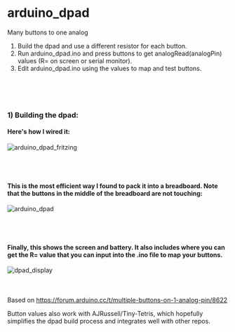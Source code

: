 # arduino_dpad
Many buttons to one analog

1. Build the dpad and use a different resistor for each button.
3. Run arduino_dpad.ino and press buttons to get analogRead(analogPin) values (R= on screen or serial monitor).
4. Edit arduino_dpad.ino using the values to map and test buttons.

​​  
​  
​  
### 1) Building the dpad:
#### Here's how I wired it:
![arduino_dpad_fritzing](https://github.com/user-attachments/assets/09f507ce-5ea1-4cda-801a-1442bc35bc7e)
​  
​  
​  
​  
#### This is the most efficient way I found to pack it into a breadboard. Note that the buttons in the middle of the breadboard are not touching:
![arduino_dpad](https://github.com/user-attachments/assets/0fcc0643-1cb5-42d0-a8e2-125a8e001cff)
​  
​  
​  
​  
#### Finally, this shows the screen and battery. It also includes where you can get the R= value that you can input into the .ino file to map your buttons.
![dpad_display](https://github.com/user-attachments/assets/42dfc65c-e705-4b3c-983e-e438503a96a3)
​  
​  
​  
​  
Based on https://forum.arduino.cc/t/multiple-buttons-on-1-analog-pin/8622
  
Button values also work with AJRussell/Tiny-Tetris, which hopefully simplifies the dpad build process and integrates well with other repos.
